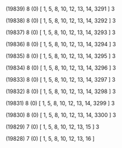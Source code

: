 (19839) 8 (0) [ 1, 5, 8, 10, 12, 13, 14, 3291 ] 3 


(19838) 8 (0) [ 1, 5, 8, 10, 12, 13, 14, 3292 ] 3 


(19837) 8 (0) [ 1, 5, 8, 10, 12, 13, 14, 3293 ] 3 


(19836) 8 (0) [ 1, 5, 8, 10, 12, 13, 14, 3294 ] 3 


(19835) 8 (0) [ 1, 5, 8, 10, 12, 13, 14, 3295 ] 3 


(19834) 8 (0) [ 1, 5, 8, 10, 12, 13, 14, 3296 ] 3 


(19833) 8 (0) [ 1, 5, 8, 10, 12, 13, 14, 3297 ] 3 


(19832) 8 (0) [ 1, 5, 8, 10, 12, 13, 14, 3298 ] 3 


(19831) 8 (0) [ 1, 5, 8, 10, 12, 13, 14, 3299 ] 3 


(19830) 8 (0) [ 1, 5, 8, 10, 12, 13, 14, 3300 ] 3 


(19829) 7 (0) [ 1, 5, 8, 10, 12, 13, 15 ] 3 


(19828) 7 (0) [ 1, 5, 8, 10, 12, 13, 16 ]  

